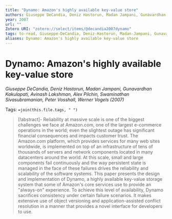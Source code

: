 ```yaml
---
title: "Dynamo: Amazon's highly available key-value store"
authors: Giuseppe DeCandia, Deniz Hastorun, Madan Jampani, Gunavardhan Kakulapati, Avinash Lakshman, Alex Pilchin, Swaminathan Sivasubramanian, Peter Vosshall, Werner Vogels
year: 2007
url: ""
Zotero URI: "zotero://select/items/@decandia2007dynamo"
tags: to-read, Giuseppe-DeCandia, Deniz-Hastorun, Madan-Jampani, Gunavardhan-Kakulapati, Avinash-Lakshman, Alex-Pilchin, Swaminathan-Sivasubramanian, Peter-Vosshall, Werner-Vogels
aliases: Dynamo: Amazon's highly available key-value store
---
```


# Dynamo: Amazon's highly available key-value store  
_Giuseppe DeCandia, Deniz Hastorun, Madan Jampani, Gunavardhan Kakulapati, Avinash Lakshman, Alex Pilchin, Swaminathan Sivasubramanian, Peter Vosshall, Werner Vogels (2007)_

Tags: `=join(this.file.tags, " ")`

> [!abstract]-
> Reliability at massive scale is one of the biggest challenges we face at Amazon.com, one of the largest e-commerce operations in the world; even the slightest outage has significant financial consequences and impacts customer trust. The Amazon.com platform, which provides services for many web sites worldwide, is implemented on top of an infrastructure of tens of thousands of servers and network components located in many datacenters around the world. At this scale, small and large components fail continuously and the way persistent state is managed in the face of these failures drives the reliability and scalability of the software systems. This paper presents the design and implementation of Dynamo, a highly available key-value storage system that some of Amazon's core services use to provide an "always-on" experience. To achieve this level of availability, Dynamo sacrifices consistency under certain failure scenarios. It makes extensive use of object versioning and application-assisted conflict resolution in a manner that provides a novel interface for developers to use.


